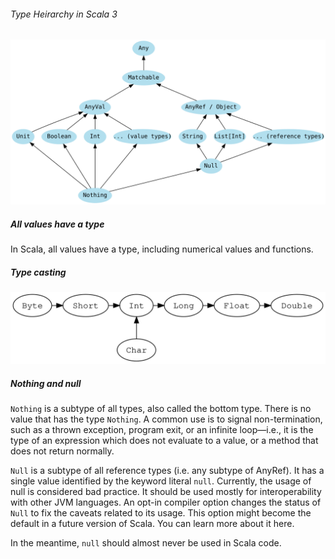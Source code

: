
###### Type Heirarchy in Scala 3
![Type Heirarchy in Scala 3](scala_type_hierarchy.svg)


##### All values have a type
In Scala, all values have a type, including numerical values and functions.


##### Type casting
![](type-casting-diagram.svg)

##### Nothing and null
`Nothing` is a subtype of all types, also called the bottom type. There is no value that has the type `Nothing`. A common use is to signal non-termination, such as a thrown exception, program exit, or an infinite loop—i.e., it is the type of an expression which does not evaluate to a value, or a method that does not return normally.

`Null` is a subtype of all reference types (i.e. any subtype of AnyRef). It has a single value identified by the keyword literal `null`. Currently, the usage of null is considered bad practice. It should be used mostly for interoperability with other JVM languages. An opt-in compiler option changes the status of `Null` to fix the caveats related to its usage. This option might become the default in a future version of Scala. You can learn more about it here.

In the meantime, `null` should almost never be used in Scala code.
